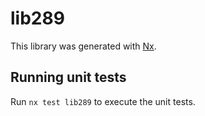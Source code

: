 # lib289

This library was generated with [Nx](https://nx.dev).

## Running unit tests

Run `nx test lib289` to execute the unit tests.
